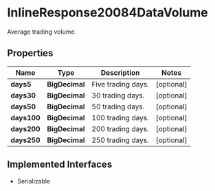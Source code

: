 

# InlineResponse20084DataVolume

Average trading volume.

## Properties

Name | Type | Description | Notes
------------ | ------------- | ------------- | -------------
**days5** | **BigDecimal** | Five trading days. |  [optional]
**days30** | **BigDecimal** | 30 trading days. |  [optional]
**days50** | **BigDecimal** | 50 trading days. |  [optional]
**days100** | **BigDecimal** | 100 trading days. |  [optional]
**days200** | **BigDecimal** | 200 trading days. |  [optional]
**days250** | **BigDecimal** | 250 trading days. |  [optional]


## Implemented Interfaces

* Serializable


